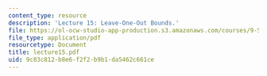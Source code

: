 ```yaml
---
content_type: resource
description: 'Lecture 15: Leave-One-Out Bounds.'
file: https://ol-ocw-studio-app-production.s3.amazonaws.com/courses/9-520-statistical-learning-theory-and-applications-spring-2003/9c83c812b8e6f2f2b9b1da5462c661ce_lecture15.pdf
file_type: application/pdf
resourcetype: Document
title: lecture15.pdf
uid: 9c83c812-b8e6-f2f2-b9b1-da5462c661ce
---
```

